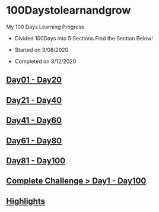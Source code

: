 # 100Daystolearnandgrow
My 100 Days Learning Progress 

- Divided 100Days into 5 Sections.Find the Section Below!

- Started on 3/08/2020

- Completed on 3/12/2020


## [Day01 - Day20](https://github.com/rakeshelamaran98/100Daystolearnandgrow/blob/master/Day1-Day20) 

## [Day21 - Day40](https://github.com/rakeshelamaran98/100Daystolearnandgrow/blob/master/Day21-Day40)

## [Day41 - Day60](https://github.com/rakeshelamaran98/100Daystolearnandgrow/blob/master/Day41-Day60)

## [Day61 - Day80](https://github.com/rakeshelamaran98/100Daystolearnandgrow/blob/master/Day61%20-%20Day80)

## [Day81 - Day100](https://github.com/rakeshelamaran98/100Daystolearnandgrow/blob/master/Day81-Day100)

## [Complete Challenge > Day1 - Day100](https://github.com/rakeshelamaran98/100Daystolearnandgrow/blob/master/Day1-Day100)

## [Highlights](https://github.com/rakeshelamaran98/100Daystolearnandgrow/blob/master/Highlights)
